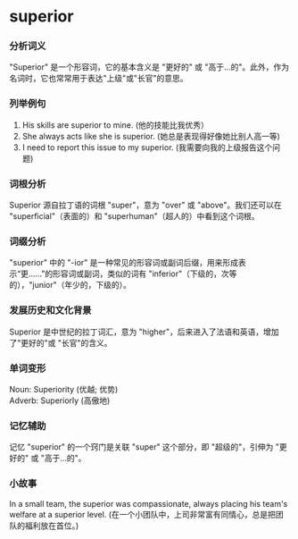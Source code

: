 # superior

### 分析词义

  

"Superior" 是一个形容词，它的基本含义是 "更好的" 或 "高于...的"。此外，作为名词时，它也常常用于表达"上级"或"长官"的意思。

  

### 列举例句

  

1.  His skills are superior to mine. (他的技能比我优秀）
2.  She always acts like she is superior. (她总是表现得好像她比别人高一等)
3.  I need to report this issue to my superior. (我需要向我的上级报告这个问题)

  

### 词根分析

  

Superior 源自拉丁语的词根 "super"，意为 "over" 或 "above"。我们还可以在 "superficial"（表面的）和 "superhuman"（超人的）中看到这个词根。

  

### 词缀分析

  

"superior" 中的 "-ior" 是一种常见的形容词或副词后缀，用来形成表 示“更……”的形容词或副词，类似的词有 "inferior"（下级的，次等的），"junior"（年少的，下级的）。

  

### 发展历史和文化背景

  

Superior 是中世纪的拉丁词汇，意为 "higher"，后来进入了法语和英语，增加了"更好的"或 "长官"的含义。

  

### 单词变形

  

Noun: Superiority (优越; 优势)  
Adverb: Superiorly (高傲地)

  

### 记忆辅助

  

记忆 "superior" 的一个窍门是关联 "super" 这个部分，即 "超级的"，引伸为 "更好的" 或 "高于...的"。

  

### 小故事

  

In a small team, the superior was compassionate, always placing his team's welfare at a superior level. (在一个小团队中，上司非常富有同情心，总是把团队的福利放在首位。)
